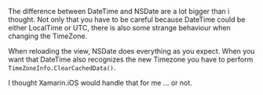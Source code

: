 The difference between DateTime and NSDate are a lot bigger than i thought.
Not only that you have to be careful because DateTime could be either LocalTime or UTC, there is also some strange behaviour when changing the TimeZone.

When reloading the view, NSDate does everything as you expect.
When you want that DateTime also recognizes the new Timezone you have to perform `TimeZoneInfo.ClearCachedData()`.

I thought Xamarin.iOS would handle that for me ... or not.
